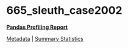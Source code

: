 # 665_sleuth_case2002

[**Pandas Profiling Report**](https://epistasislab.github.io/penn-ml-benchmarks/profile/665_sleuth_case2002.html)

[Metadata](metadata.yaml) | [Summary Statistics](summary_stats.tsv)


